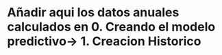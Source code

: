 # Añadir aqui los datos anuales calculados en 0. Creando el modelo predictivo-> 1. Creacion Historico


